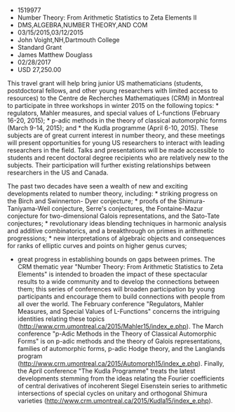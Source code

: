 
* 1519977
* Number Theory: From Arithmetic Statistics to Zeta Elements II
* DMS,ALGEBRA,NUMBER THEORY,AND COM
* 03/15/2015,03/12/2015
* John Voight,NH,Dartmouth College
* Standard Grant
* James Matthew Douglass
* 02/28/2017
* USD 27,250.00

This travel grant will help bring junior US mathematicians (students,
postdoctoral fellows, and other young researchers with limited access to
resources) to the Centre de Recherches Mathematiques (CRM) in Montreal to
participate in three workshops in winter 2015 on the following topics: *
regulators, Mahler measures, and special values of L-functions (February 16-20,
2015); * p-adic methods in the theory of classical automorphic forms (March
9-14, 2015); and * the Kudla programme (April 6-10, 2015). These subjects are of
great current interest in number theory, and these meetings will present
opportunities for young US researchers to interact with leading researchers in
the field. Talks and presentations will be made accessible to students and
recent doctoral degree recipients who are relatively new to the subjects. Their
participation will further existing relationships between researchers in the US
and Canada.

The past two decades have seen a wealth of new and exciting developments related
to number theory, including: * striking progress on the Birch and Swinnerton-
Dyer conjecture; * proofs of the Shimura-Taniyama-Weil conjecture, Serre's
conjectures, the Fontaine-Mazur conjecture for two-dimensional Galois
representations, and the Sato-Tate conjectures; * revolutionary ideas blending
techniques in harmonic analysis and additive combinatorics, and a breakthrough
on primes in arithmetic progressions; * new interpretations of algebraic objects
and consequences for ranks of elliptic curves and points on higher genus curves;
* great progress in establishing bounds on gaps between primes. The CRM thematic
year "Number Theory: From Arithmetic Statistics to Zeta Elements" is intended to
broaden the impact of these spectacular results to a wide community and to
develop the connections between them; this series of conferences will broaden
participation by young participants and encourage them to build connections with
people from all over the world. The February conference "Regulators, Mahler
Measures, and Special Values of L-Functions" concerns the intriguing identities
relating these topics (http://www.crm.umontreal.ca/2015/Mahler15/index_e.php).
The March conference "p-Adic Methods in the Theory of Classical Automorphic
Forms" is on p-adic methods and the theory of Galois representations, families
of automorphic forms, p-adic Hodge theory, and the Langlands program
(http://www.crm.umontreal.ca/2015/Automorph15/index_e.php). Finally, the April
conference "The Kudla Programme" treats the latest developments stemming from
the ideas relating the Fourier coefficients of central derivatives of incoherent
Siegel Eisenstein series to arithmetic intersections of special cycles on
unitary and orthogonal Shimura varieties
(http://www.crm.umontreal.ca/2015/Kudla15/index_e.php).
